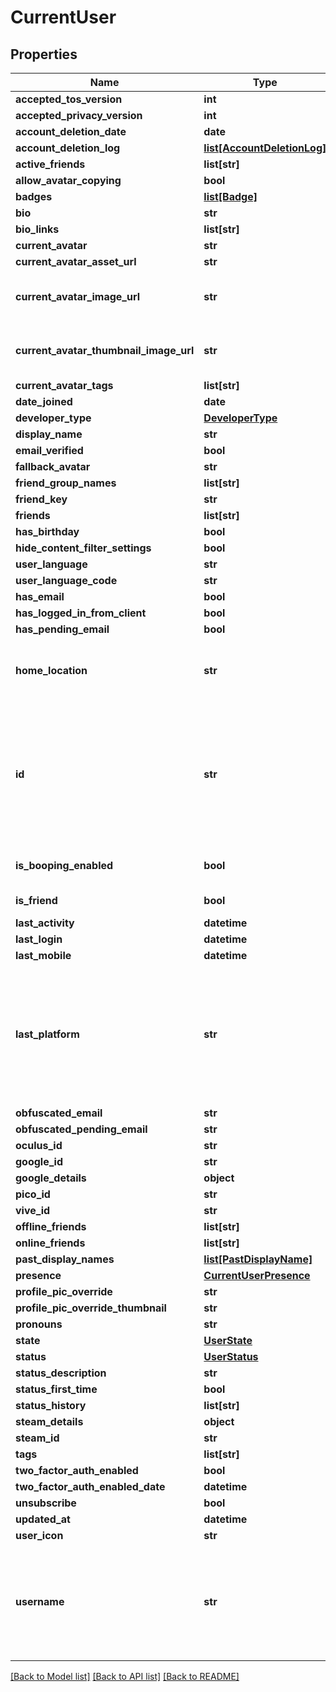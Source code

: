 # CurrentUser


## Properties
Name | Type | Description | Notes
------------ | ------------- | ------------- | -------------
**accepted_tos_version** | **int** |  | 
**accepted_privacy_version** | **int** |  | [optional] 
**account_deletion_date** | **date** |  | [optional] 
**account_deletion_log** | [**list[AccountDeletionLog]**](AccountDeletionLog.md) |   | [optional] 
**active_friends** | **list[str]** |   | [optional] 
**allow_avatar_copying** | **bool** |  | 
**badges** | [**list[Badge]**](Badge.md) |   | [optional] 
**bio** | **str** |  | 
**bio_links** | **list[str]** |   | 
**current_avatar** | **str** |  | 
**current_avatar_asset_url** | **str** |  | 
**current_avatar_image_url** | **str** | When profilePicOverride is not empty, use it instead. | 
**current_avatar_thumbnail_image_url** | **str** | When profilePicOverride is not empty, use it instead. | 
**current_avatar_tags** | **list[str]** |  | 
**date_joined** | **date** |  | 
**developer_type** | [**DeveloperType**](DeveloperType.md) |  | 
**display_name** | **str** |  | 
**email_verified** | **bool** |  | 
**fallback_avatar** | **str** |  | [optional] 
**friend_group_names** | **list[str]** | Always empty array. | 
**friend_key** | **str** |  | 
**friends** | **list[str]** |  | 
**has_birthday** | **bool** |  | 
**hide_content_filter_settings** | **bool** |  | [optional] 
**user_language** | **str** |  | [optional] 
**user_language_code** | **str** |  | [optional] 
**has_email** | **bool** |  | 
**has_logged_in_from_client** | **bool** |  | 
**has_pending_email** | **bool** |  | 
**home_location** | **str** | WorldID be \&quot;offline\&quot; on User profiles if you are not friends with that user. | 
**id** | **str** | A users unique ID, usually in the form of &#x60;usr_c1644b5b-3ca4-45b4-97c6-a2a0de70d469&#x60;. Legacy players can have old IDs in the form of &#x60;8JoV9XEdpo&#x60;. The ID can never be changed. | 
**is_booping_enabled** | **bool** |  | [optional] [default to True]
**is_friend** | **bool** |  | [default to False]
**last_activity** | **datetime** |  | [optional] 
**last_login** | **datetime** |  | 
**last_mobile** | **datetime** |  | 
**last_platform** | **str** | This can be &#x60;standalonewindows&#x60; or &#x60;android&#x60;, but can also pretty much be any random Unity verison such as &#x60;2019.2.4-801-Release&#x60; or &#x60;2019.2.2-772-Release&#x60; or even &#x60;unknownplatform&#x60;. | 
**obfuscated_email** | **str** |  | 
**obfuscated_pending_email** | **str** |  | 
**oculus_id** | **str** |  | 
**google_id** | **str** |  | [optional] 
**google_details** | **object** |  | [optional] 
**pico_id** | **str** |  | [optional] 
**vive_id** | **str** |  | [optional] 
**offline_friends** | **list[str]** |  | [optional] 
**online_friends** | **list[str]** |  | [optional] 
**past_display_names** | [**list[PastDisplayName]**](PastDisplayName.md) |   | 
**presence** | [**CurrentUserPresence**](CurrentUserPresence.md) |  | [optional] 
**profile_pic_override** | **str** |  | 
**profile_pic_override_thumbnail** | **str** |  | 
**pronouns** | **str** |  | 
**state** | [**UserState**](UserState.md) |  | 
**status** | [**UserStatus**](UserStatus.md) |  | 
**status_description** | **str** |  | 
**status_first_time** | **bool** |  | 
**status_history** | **list[str]** |  | 
**steam_details** | **object** |  | 
**steam_id** | **str** |  | 
**tags** | **list[str]** |  | 
**two_factor_auth_enabled** | **bool** |  | 
**two_factor_auth_enabled_date** | **datetime** |  | [optional] 
**unsubscribe** | **bool** |  | 
**updated_at** | **datetime** |  | [optional] 
**user_icon** | **str** |  | 
**username** | **str** | -| **DEPRECATED:** VRChat API no longer return usernames of other users. [See issue by Tupper for more information](https://github.com/pypy-vrc/VRCX/issues/429). | [optional] 

[[Back to Model list]](../README.md#documentation-for-models) [[Back to API list]](../README.md#documentation-for-api-endpoints) [[Back to README]](../README.md)


